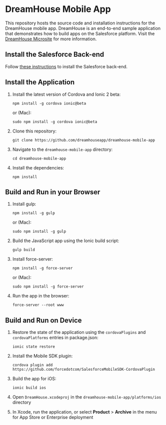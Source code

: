# DreamHouse Mobile App

This repository hosts the source code and installation instructions for the DreamHouse mobile app. DreamHouse is an end-to-end sample application that demonstrates how to build apps on the Salesforce platform. Visit the [DreamHouse Microsite](http://dreamhouse-site.herokuapp.com/) for more information.


## Install the Salesforce Back-end

Follow [these instructions](http://dreamhouse-site.herokuapp.com/installation/) to install the Salesforce back-end.

## Install the Application

1. Install the latest version of Cordova and Ionic 2 beta:
    ```
    npm install -g cordova ionic@beta
    ```

    or (Mac):
    ```
    sudo npm install -g cordova ionic@beta
    ```

1. Clone this repository:
    ```
    git clone https://github.com/dreamhouseapp/dreamhouse-mobile-app
    ```
    
1. Navigate to the `dreamhouse-mobile-app` directory:
    ```
    cd dreamhouse-mobile-app
    ```

1. Install the dependencies:
    ```
    npm install
    ```
    
## Build and Run in your Browser    

1. Install gulp:
    ```
    npm install -g gulp
    ```

    or (Mac):
    ```
    sudo npm install -g gulp
    ```

1. Build the JavaScript app using the Ionic build script:
    ```
    gulp build
    ```

1. Install force-server:
    ```
    npm install -g force-server
    ```

    or (Mac):
    ```
    sudo npm install -g force-server
    ```

1. Run the app in the browser:
    ```
    force-server --root www
    ```
        
## Build and Run on Device

1. Restore the state of the application using the `cordovaPlugins` and `cordovaPlatforms` entries in package.json:
    ```
    ionic state restore
    ```

1. Install the Mobile SDK plugin:
    ```
    cordova plugin add https://github.com/forcedotcom/SalesforceMobileSDK-CordovaPlugin
    ```

1. Build the app for iOS:
    ```
    ionic build ios
    ```

1. Open ```DreamHouse.xcodeproj``` in the ```dreamhouse-mobile-app/platforms/ios``` directory  

1. In Xcode, run the application, or select **Product** > **Archive** in the menu for App Store or Enterprise deployment